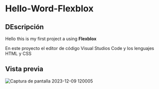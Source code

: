 # Hello-Word-Flexblox
## DEscripción
Hello this is my first project a  using **Flexblox**

En este proyecto el editor de código Visual Studios Code y los lenguajes HTML y CSS

## Vista previa
![Captura de pantalla 2023-12-09 120005](https://github.com/danielapoz0/Hello-Word-Flexblox/assets/152938664/e2734f13-bd88-43e4-ac13-4cc17ba14837)

